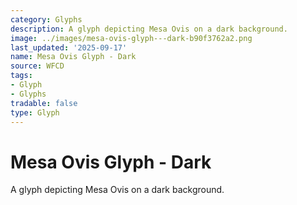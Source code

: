 ```yaml
---
category: Glyphs
description: A glyph depicting Mesa Ovis on a dark background.
image: ../images/mesa-ovis-glyph---dark-b90f3762a2.png
last_updated: '2025-09-17'
name: Mesa Ovis Glyph - Dark
source: WFCD
tags:
- Glyph
- Glyphs
tradable: false
type: Glyph
---
```


# Mesa Ovis Glyph - Dark

A glyph depicting Mesa Ovis on a dark background.

